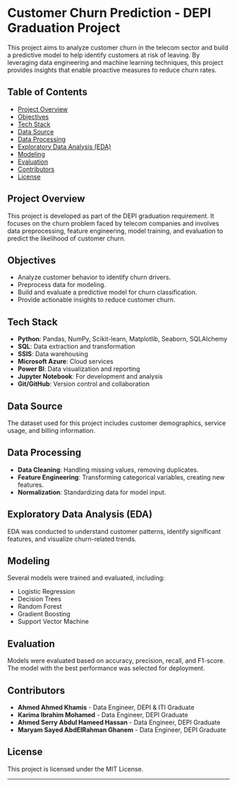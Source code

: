 # Customer Churn Prediction - DEPI Graduation Project

This project aims to analyze customer churn in the telecom sector and build a predictive model to help identify customers at risk of leaving. By leveraging data engineering and machine learning techniques, this project provides insights that enable proactive measures to reduce churn rates.

## Table of Contents
- [Project Overview](#project-overview)
- [Objectives](#objectives)
- [Tech Stack](#tech-stack)
- [Data Source](#data-source)
- [Data Processing](#data-processing)
- [Exploratory Data Analysis (EDA)](#exploratory-data-analysis-eda)
- [Modeling](#modeling)
- [Evaluation](#evaluation)
- [Contributors](#contributors)
- [License](#license)

## Project Overview
This project is developed as part of the DEPI graduation requirement. It focuses on the churn problem faced by telecom companies and involves data preprocessing, feature engineering, model training, and evaluation to predict the likelihood of customer churn.

## Objectives
- Analyze customer behavior to identify churn drivers.
- Preprocess data for modeling.
- Build and evaluate a predictive model for churn classification.
- Provide actionable insights to reduce customer churn.

## Tech Stack
- **Python**: Pandas, NumPy, Scikit-learn, Matplotlib, Seaborn, SQLAlchemy
- **SQL**: Data extraction and transformation
- **SSIS**: Data warehousing
- **Microsoft Azure**: Cloud services
- **Power BI**: Data visualization and reporting
- **Jupyter Notebook**: For development and analysis
- **Git/GitHub**: Version control and collaboration

## Data Source
The dataset used for this project includes customer demographics, service usage, and billing information.

## Data Processing
- **Data Cleaning**: Handling missing values, removing duplicates.
- **Feature Engineering**: Transforming categorical variables, creating new features.
- **Normalization**: Standardizing data for model input.

## Exploratory Data Analysis (EDA)
EDA was conducted to understand customer patterns, identify significant features, and visualize churn-related trends.

## Modeling
Several models were trained and evaluated, including:
- Logistic Regression
- Decision Trees
- Random Forest
- Gradient Boosting
- Support Vector Machine

## Evaluation
Models were evaluated based on accuracy, precision, recall, and F1-score. The model with the best performance was selected for deployment.

## Contributors
- **Ahmed Ahmed Khamis** - Data Engineer, DEPI & ITI Graduate
- **Karima Ibrahim Mohamed** - Data Engineer, DEPI Graduate
- **Ahmed Serry Abdul Hameed Hassan** - Data Engineer, DEPI Graduate
- **Maryam Sayed AbdElRahman Ghanem** - Data Engineer, DEPI Graduate




## License
This project is licensed under the MIT License.

--- 
    
